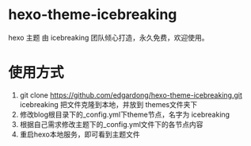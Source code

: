 # hexo-theme-icebreaking
hexo 主题 由 icebreaking 团队倾心打造，永久免费，欢迎使用。

# 使用方式
1.  git clone https://github.com/edgardong/hexo-theme-icebreaking.git icebreaking 把文件克隆到本地，并放到 themes文件夹下
2.  修改blog根目录下的_config.yml下theme节点，名字为 icebreaking
3.  根据自己需求修改主题下的_config.yml文件下的各节点内容
4.  重启hexo本地服务，即可看到主题文件
